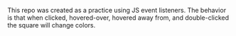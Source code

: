 This repo was created as a practice using JS event listeners. The behavior is that when clicked, hovered-over, hovered away from, and double-clicked the square will change colors.